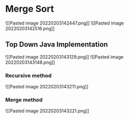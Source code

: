 # Merge Sort

![[Pasted image 20220203142447.png]]
![[Pasted image 20220203142516.png]]

## Top Down Java Implementation 
![[Pasted image 20220203143129.png]]
![[Pasted image 20220203143148.png]]
### Recursive method
![[Pasted image 20220203143211.png]]
### Merge method
![[Pasted image 20220203143221.png]]

